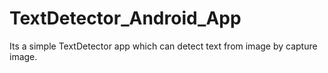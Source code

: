 # TextDetector_Android_App
Its a simple TextDetector app which can detect text from image by capture image.
